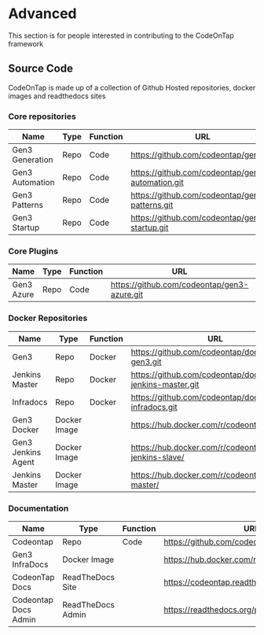 # Advanced

This section is for people interested in contributing to the CodeOnTap framework

## Source Code

CodeOnTap is made up of a collection of Github Hosted repositories, docker images and readthedocs sites

### Core repositories

| Name | Type | Function | URL | Notes |
| -- | -- | -- | -- | -- |
| Gen3 Generation | Repo | Code | https://github.com/codeontap/gen3.git |  |
| Gen3 Automation | Repo | Code | https://github.com/codeontap/gen3-automation.git | |
| Gen3 Patterns | Repo | Code | https://github.com/codeontap/gen3-patterns.git | |
| Gen3 Startup | Repo | Code | https://github.com/codeontap/gen3-startup.git | |

### Core Plugins

| Name | Type | Function | URL | Notes |
| -- | -- | -- | -- | -- |
| Gen3 Azure | Repo | Code | https://github.com/codeontap/gen3-azure.git |  |

### Docker Repositories

| Name | Type | Function | URL | Notes |
| -- | -- | -- | -- | -- |
| Gen3 | Repo | Docker | https://github.com/codeontap/docker-gen3.git | |
| Jenkins Master | Repo | Docker | https://github.com/codeontap/docker-jenkins-master.git | |
| Infradocs | Repo | Docker | https://github.com/codeontap/docker-infradocs.git | |
| Gen3 Docker | Docker Image | | https://hub.docker.com/r/codeontap/gen3/ | |
| Gen3 Jenkins Agent | Docker Image | | https://hub.docker.com/r/codeontap/gen3-jenkins-slave/ | |
| Jenkins Master | Docker Image | | https://hub.docker.com/r/codeontap/jenkins-master/ | |

### Documentation

| Name | Type | Function | URL | Notes |
| -- | -- | -- | -- | -- |
| Codeontap | Repo | Code | https://github.com/codeontap/codeontap.git | Documentation |
| Gen3 InfraDocs | Docker Image | | https://hub.docker.com/r/codeontap/infradocs/ | |
| CodeonTap Docs | ReadTheDocs Site | | https://codeontap.readthedocs.io/en/latest/ | published docs site |
| Codeontap Docs Admin | ReadTheDocs Admin | | https://readthedocs.org/projects/codeontap/ | build management |
